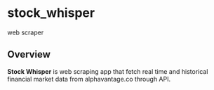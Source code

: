 # stock_whisper
<span style="color:#blue">web scraper</span>

## Overview
**Stock Whisper** is web scraping app that fetch real time and historical financial market data from alphavantage.co through API.


